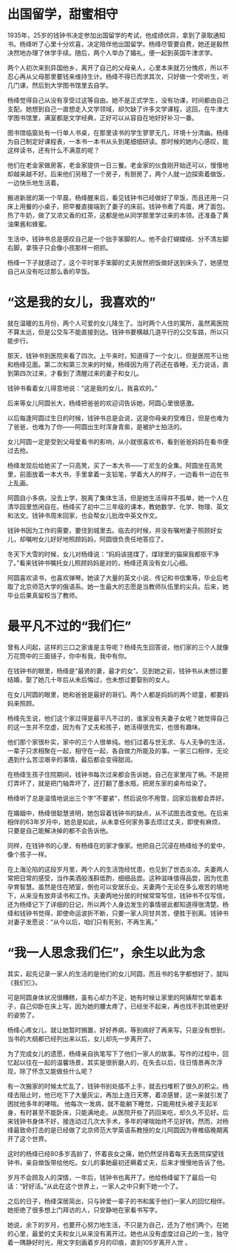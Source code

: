 # 出国留学，甜蜜相守

1935年，25岁的钱钟书决定参加出国留学的考试，他成绩优异，拿到了录取通知书。杨绛听了心里十分欢喜，决定陪伴他出国留学。杨绛尽管要自费，她还是毅然决然地办理了休学手续。随后，两个人举办了婚礼，便一起到英国牛津求学。

两个人初次来到异国他乡，离开了自己的父母亲人，心里本来就万分愧疚，所以不忍心再从父母那里要钱来维持生计。杨绛不得已而求其次，只好做一个旁听生，听几门课，然后到大学图书馆里去自学。

杨绛觉得自己从没有享受过这等自由。她不是正式学生，没有功课，时间都由自己支配。她想到自己一直想走入文学领域，却欠缺了许多文学课程，这回，在牛津大学图书馆里，满室都是文学经典，正好可以从容自在地好好补习一番。

图书馆临窗处有一行单人书桌，在那里读书的学生寥寥无几，环境十分清幽。杨绛为自己制定好课程表，一本书一本书从头到尾细细研读。那时候的她内心感叹，能这样读书，还有什么不满意的呢？

他们在老金家做房客，老金家提供一日三餐。老金家的伙食刚开始还可以，慢慢地却越来越不好。后来他们另租了一个房子，有厨房了，两个人就一边探索着做饭，一边快乐地生活着。

搬进新居的第一个早晨，杨绛醒来后，看见钱钟书已经做好了早饭，而且还用一只床上用餐的小桌子，把早餐直接端到了妻子的床前。钱钟书煮了鸡蛋，烤了面包，热了牛奶，做了又浓又香的红茶，这都是他从同学那里学过来的本领。还准备了黄油果酱和蜂蜜。

生活中，钱钟书总是感叹自己是一个拙手笨脚的人。他不会打蝴蝶结、分不清左脚右脚，拿筷子只会像小孩那样一把抓。

杨绛一下子就感动了，这个平时笨手笨脚的丈夫居然把饭做好送到床头了，她感觉自己从没有吃过那么香的早饭。

# “这是我的女儿，我喜欢的”

就在温暖的五月份，两个人可爱的女儿降生了。当时两个人住的寓所，虽然离医院不算太远，但是公交车不能直接到达。钱钟书要横越几道平行的公交车路，所以只能步行。

那天，钱钟书到医院来看了四次。上午来时，知道得了一个女儿，但是医院不让他和杨绛见面。第二次和第三次来的时候，杨绛因为用了药还在昏睡，无力说话，直到第四次过来，才看到了清醒过来的妻子和女儿。

钱钟书看着女儿得意地说：“这是我的女儿，我喜欢的。”

后来等女儿阿圆长大，杨绛把爸爸的欢迎词告诉她，阿圆心里很感激。

以后每逢阿圆过生日的时候，钱钟书总是会说，这是你母亲的受难日，但是也难为了爸爸，也难为了你——阿圆出生时浑身青紫，是被护士拍活的。

女儿阿圆一定是受到父母爱看书的影响，从小就很喜欢书，看到爸爸妈妈在看书便过去抢。

杨绛发现后给她买了一只高凳，买了一本大书——丁尼生的全集。阿圆坐在高凳里，前面放着一本大书，手里拿着一支铅笔，学着大人的样子，一边看书一边在书上乱画。

阿圆自小多病，没去上学，脱离了集体生活，但是她生活得并不孤单，她一个人在清华园里悠闲自在。杨绛买了初中二三年级的课本，教她数学、化学、物理、英文和法文。钱钟书周末回家，也会帮女儿批改中英文作文。

钱钟书因为工作的需要，要住到城里去。临去的时候，并没有嘱咐妻子照顾好女儿，却嘱咐女儿好好地照顾妈妈，阿圆很负责任地答应了。

冬天下大雪的时候，女儿对杨绛说：“妈妈该搓煤了，煤球里的猫屎我都抠干净了。”看来钱钟书嘱托女儿照顾妈妈是对的，杨绛还真没有女儿心细。

阿圆喜欢读书，也喜欢弹琴。她读了大量的英文小说、传记和书信集等，毕业后考取了北京师范大学的俄语系。她一生最大的志愿是当教师队伍里的尖兵。后来，她毕业后果真留校当了教师。


# 最平凡不过的“我们仨”

曾有人问起，这样的三口之家谁是主导呢？杨绛先生回答说，他们家的三个人就像万花筒中的三面镜子，你中有我，我中有你。

在钱钟书的眼里，杨绛是“最贤的妻，最才的女”。见到她之前，钱钟书从未想过要结婚，娶了她几十年后从未后悔过，也未想过要娶别的女人。

在女儿阿圆的眼里，她和爸爸是最好的哥们。两个人都是妈妈的两个顽童，都要妈妈来照顾。

杨绛先生说，他们这个家过得是最平凡不过的，谁家没有夫妻子女呢？她觉得自己的这一生并不空虚，因为有了丈夫和孩子，她活得很充实，也很有趣味。

他们那个家很朴实，家中的三个人很单纯。他们过着与世无求、与人无争的生活，一辈子只求相聚在一起，相守在一起，各自做力所能及的事。一家三口相伴，无论遇到什么苦涩艰辛的事情，最后都会变得甜润。

在杨绛生孩子住院期间，钱钟书每次过来都会告诉她，自己在家里闯了祸。不是把灯弄坏了，就是把门轴弄坏了，还打翻了墨水瓶，把房东家的桌布给染了。

杨绛听了总是温情地说出三个字“不要紧”，然后说你不用管，回家后我都会弄好。

在婚姻中，杨绛很聪慧贤明，她包容着钱钟书的缺点，从不试图去改变他。在后来相伴的63年岁月中，她总是如此，从未拿任何家务事去烦过丈夫，即使有麻烦，只要是自己能解决掉的都不会告诉他。

同样，在钱钟书的心里，有杨绛在的家才像家。他把自己沉浸在杨绛给予的爱中，像个孩子一样。

在上海沦陷的这段岁月里，两个人的生活饱经忧患，也见到了世态炎凉。夫妻两人常把日常的感受，当作美酒般浅斟低酌，细细品尝。这种滋味值得品尝，因为忧患孕育智慧。虽然是住在陋室，倒也可以安居乐业。夫妻两个无论在多么艰苦的境地下，从来没有放弃读书和工作。夫妻两地分居的时候常常写信，钱钟书不仅写信，还为杨绛记下了详细的日记，所以两个人身边发生的事情彼此都知道得很清楚。杨绛和钱钟书觉得，即使命运波折不断，只要一家人同甘共苦，便胜于别离。钱钟书对妻子发愿说：“从今以后，咱们只有死别，不再生离。”


# “我一人思念我们仨”，余生以此为念

其实，起先记录一家人的生活的是他们的女儿阿圆，而且书的名字都想好了，就叫《我们仨》。

可是阿圆身体状况很糟糕，虽有心却力不足，她有时候让家里的阿姨帮忙举着本子，自己仰卧在床上写，因为她的腰太疼了，已经坐不起来，再也找不到其他更好的姿势了。

杨绛心疼女儿，就让她暂时搁置，好好养病，等到病好了再来写。只是没有想到，当书的大纲都已经列出来以后，女儿却先一步离开了。

为了完成女儿的遗愿，杨绛亲自执笔写下了他们一家人的故事。写作的过程中，回忆起以往在一起的温馨场景，其实是很折磨人的，在失去以后，往日情景再次浮现，除了怀念又能做些什么呢？

有一次搬家的时候太忙乱了，钱钟书别处插不上手，就去扫堆积了很久的积尘。杨绛去阻止时，他已吃下了大量灰尘，再加上连日天寒，着凉感冒，这一来就引发了困扰他多年的哮喘。
他每次一发病，就不能躺下睡觉，只能用枕头被子支起半身，有时甚至不能卧床，只能满地走。从医院开些了药回来吃，却久久不见好。后来钱钟书身体不好，接连动过几次大手术，多年的哮喘始终不见好转。然而，对杨绛最致命打击的是已经做了北京师范大学英语系教授的女儿阿圆因为脊椎癌晚期离开了这个世界。

这时的杨绛已经80多岁高龄了，怀着丧女之痛，她仍然坚持着每天去医院探望钱钟书，亲自做饭带给他吃。女儿的事她最初还瞒着丈夫，后来才慢慢地告诉了他。

岁月不会顾及人的深情，一年后，钱钟书也离开了。他给杨绛留下了最后一句话：“好好活。”从此在这个世界上，一家人之中只剩下她一个了。

之后的日子，杨绛深居简出，只与钟爱一辈子的书和属于他们一家人的回忆相伴。她拒绝了很多想上门拜访的人，只安静地在家看书写字。

她说，余下的岁月，也要开心努力地生活，不只是为自己，还为了他们两个。在她的心里，最爱的丈夫和女儿从来没有离开过。她也从没有虚度过自己的一生，独守着一隅静好时光，用文字刻画着岁月的印痕，直到105岁离开人世 。